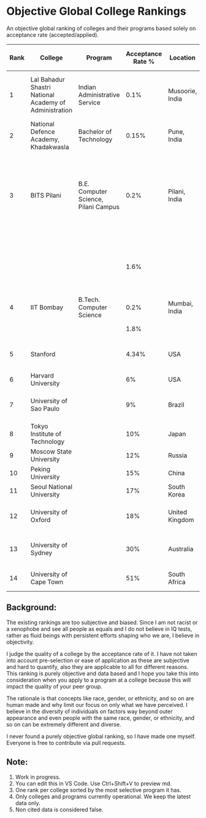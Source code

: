 # Objective Global College Rankings
An objective global ranking of colleges and their programs based solely on acceptance rate (accepted/applied).

| Rank | College | Program | Acceptance Rate % | Location | Year of data | Citations | Notes |
|----------|----------|----------|----------|----------|----------|----------|----------|
| 1  | Lal Bahadur Shastri National Academy of Administration | Indian Administrative Service | 0.1% | Musoorie, India | 2019 | https://byjus.com/free-ias-prep/upsc-exam-success-rate-statistics-to-crack-the-exam-easily/ | Leads to a direct government job. The best in the world. |
| 2  | National Defence Academy, Khadakwasla | Bachelor of Technology | 0.15% | Pune, India  |  | https://byjusexamprep.com/nda-exam/nda-vs-iit | Leads to a direct government job |
| 3  | BITS Pilani | B.E. Computer Science, Pilani Campus | 0.2% | Pilani, India |  | PLACEHOLDER | Admission only on pure objective merit on MCQ test. No affirmative action or special seats. | 
|   |  |  | 1.6% |  | 2022 | 1. https://www.businessinsider.in/tech/inside-the-worlds-most-exclusive-university-where-the-acceptance-rate-is-just-1-5/articleshow/59164594.cms<br />2. https://www.yourroadabroad.com/acceptance-rate-of-bits-pilani/ | |
| 4  | IIT Bombay | B.Tech. Computer Science | 0.2% | Mumbai, India | 2023 | https://iitnotablealumni.com/indian-institute-of-technology-acceptance-rate/ | Unofficial figure |
|   |  |  | 1.8% |  | 2023 | https://iitnotablealumni.com/indian-institute-of-technology-acceptance-rate/ |  |
| 5  | Stanford |  | 4.34% | USA | 2023 | https://stanforddaily.com/2019/12/17/stanford-admit-rate-falls-to-record-low-4-34-for-class-of-2023/ | The best in the North American continent. |
| 6  | Harvard University |  | 6% | USA |  | https://www.oedb.org/rankings/acceptance-rate/ | |
| 7  | University of Sao Paulo |  | 9%  | Brazil |  | https://edurank.org/geo/br/ | The best in the South American continent. |
| 8  | Tokyo Institute of Technology |  | 10% | Japan |  | https://globalscholarships.com/universities-in-japan-lowest-acceptance-rates/ | |
| 9  | Moscow State University |  | 12% | Russia |  | https://edurank.org/geo/ru/ | |
| 10  | Peking University |  | 15% | China |  | https://www.istudy-china.com/10-china-universities-with-lowest-acceptance-rates/ | |
| 11  | Seoul National University |  | 17% | South Korea |  | https://edurank.org/geo/kr/ | |
| 12 | University of Oxford |  | 18% | United Kingdom |  | https://edurank.org/geo/eu/ | The best in the European continent. |
| 13 | University of Sydney |  | 30% | Australia |  | https://globalscholarships.com/universities-in-australia-lowest-acceptance-rates/ | The best in the Australian continent. |
| 14 | University of Cape Town |  | 51% | South Africa |  | https://careerkarma.com/blog/best-universities-in-africa/ | The best in the African continent. |

## Background:

The existing rankings are too subjective and biased. Since I am not racist or a xenophobe and see all people as equals and I do not believe in IQ tests, rather as fluid beings with persistent efforts shaping who we are, I believe in objectivity. 

I judge the quality of a college by the acceptance rate of it. I have not taken into account pre-selection or ease of application as these are subjective and hard to quantify, also they are applicable to all for different reasons. This ranking is purely objective and data based and I hope you take this into consideration when you apply to a program at a college because this will impact the quality of your peer group.

The rationale is that concepts like race, gender, or ethnicity, and so on are human made and why limit our focus on only what we have perceived. I believe in the diversity of individuals on factors way beyond outer appearance and even people with the same race, gender, or ethnicity, and so on can be extremely different and diverse.

I never found a purely objective global ranking, so I have made one myself. Everyone is free to contribute via pull requests.


## Note: 
1. Work in progress.
2. You can edit this in VS Code. Use Ctrl+Shift+V to preview md.
3. One rank per college sorted by the most selective program it has.
4. Only colleges and programs currently operational. We keep the latest data only.
5. Non cited data is considered false.


